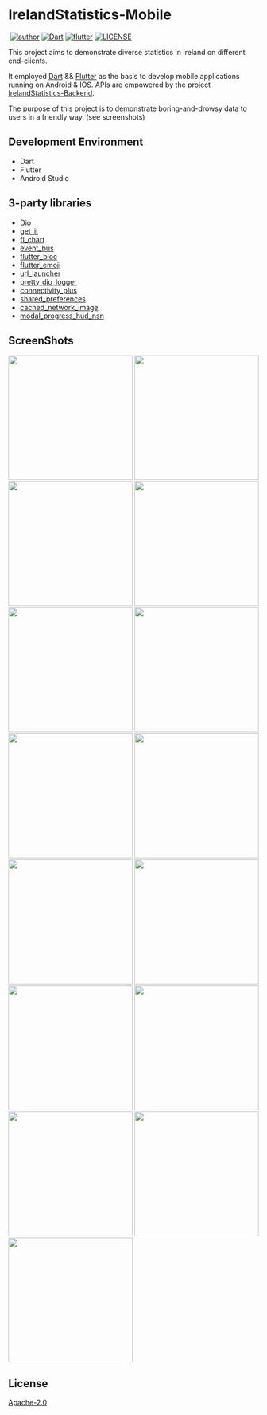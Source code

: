 # IrelandStatistics-Mobile
<p>
<a href="https://img.shields.io/badge/statue-developing-yellow"><img alt="" src="https://img.shields.io/badge/statue-developing-yellow"/></a>
<a href="https://github.com/freestyletime"><img alt="author" src="https://img.shields.io/badge/author-Chris Chen-blue.svg"/></a>
<a href="https://dart.dev"><img alt="Dart" src="https://img.shields.io/badge/Dart-3.2.2-lightgreen.svg"/></a>
<a href="https://flutter.dev"><img alt="flutter" src="https://img.shields.io/badge/Flutter- 3.16.2.stable-lightblue.svg"/></a>
<a href="https://github.com/freestyletime/IrelandStatistics-Mobile/blob/main/LICENSE"><img alt="LICENSE" src="https://img.shields.io/github/license/freestyletime/IrelandStatistics-Mobile.svg"/></a>
</p>

This project aims to demonstrate diverse statistics in Ireland on different end-clients.

It employed [Dart](https://dart.dev/) && [Flutter](https://flutter.dev/) as the basis to develop mobile applications running on Android & IOS.
APIs are empowered by the project [IrelandStatistics-Backend](https://github.com/freestyletime/IrelandStatistics-Backend).

The purpose of this project is to demonstrate boring-and-drowsy data to users in a friendly way. (see screenshots)

## Development Environment
* Dart
* Flutter
* Android Studio

## 3-party libraries
* [Dio](https://pub.dev/packages/dio)
* [get_it](https://pub.dev/packages/get_it)
* [fl_chart](https://pub.dev/packages/fl_chart)
* [event_bus](https://pub.dev/packages/event_bus)
* [flutter_bloc](https://pub.dev/packages/flutter_bloc)
* [flutter_emoji](https://pub.dev/packages/flutter_emoji)
* [url_launcher](https://pub.dev/packages/url_launcher)
* [pretty_dio_logger](https://pub.dev/packages/pretty_dio_logger)
* [connectivity_plus](https://pub.dev/packages/connectivity_plus)
* [shared_preferences](https://pub.dev/packages/shared_preferences)
* [cached_network_image](https://pub.dev/packages/cached_network_image)
* [modal_progress_hud_nsn](https://pub.dev/packages/modal_progress_hud_nsn)

## ScreenShots
<div>
<img src='./screenshots/Screenshot_1.png' width=250>
<img src='./screenshots/Screenshot_2.png' width=250>
<img src='./screenshots/Screenshot_3.png' width=250>
<img src='./screenshots/Screenshot_4.png' width=250>
<img src='./screenshots/Screenshot_5.png' width=250>
<img src='./screenshots/Screenshot_6.png' width=250>
<img src='./screenshots/Screenshot_7.png' width=250>
<img src='./screenshots/Screenshot_8.png' width=250>
<img src='./screenshots/Screenshot_9.png' width=250>
<img src='./screenshots/Screenshot_10.png' width=250>
<img src='./screenshots/Screenshot_11.png' width=250>
<img src='./screenshots/Screenshot_12.png' width=250>
<img src='./screenshots/Screenshot_13.png' width=250>
<img src='./screenshots/Screenshot_14.png' width=250>
<img src='./screenshots/Screenshot_15.png' width=250>
</div>


## License

[Apache-2.0](http://opensource.org/licenses/Apache-2.0)